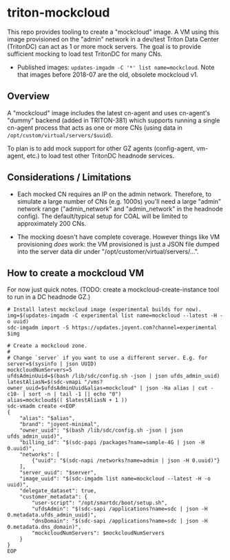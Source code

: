 # triton-mockcloud

This repo provides tooling to create a "mockcloud" image. A VM using this
image provisioned on the "admin" network in a dev/test Triton Data Center
(TritonDC) can act as 1 or more mock servers. The goal is to provide
sufficient mocking to load test TritonDC for many CNs.

- Published images: `updates-imgadm -C '*' list name=mockcloud`.
  Note that images before 2018-07 are the old, obsolete mockcloud v1.


## Overview

A "mockcloud" image includes the latest cn-agent and uses cn-agent's "dummy"
backend (added in TRITON-381) which supports running a single cn-agent
process that acts as one or more CNs (using data in
`/opt/custom/virtual/servers/$uuid`).

To plan is to add mock support for other GZ agents (config-agent, vm-agent,
etc.) to load test other TritonDC headnode services.


## Considerations / Limitations

- Each mocked CN requires an IP on the admin network. Therefore, to simulate
  a large number of CNs (e.g. 1000s) you'll need a large "admin" network
  range ("admin_network" and "admin_network" in the headnode config). The
  default/typical setup for COAL will be limited to approximately 200 CNs.

- The mocking doesn't have complete coverage. However things like VM
  provisioning *does* work: the VM provisioned is just a JSON file dumped into
  the server data dir under "/opt/customer/virtual/servers/...".


## How to create a mockcloud VM

For now just quick notes. (TODO: create a mockcloud-create-instance tool
to run in a DC headnode GZ.)

```
# Install latest mockcloud image (experimental builds for now).
img=$(updates-imgadm -C experimental list name=mockcloud --latest -H -o uuid)
sdc-imgadm import -S https://updates.joyent.com?channel=experimental $img

# Create a mockcloud zone.
#
# Change `server` if you want to use a different server. E.g. for
server=$(sysinfo | json UUID)
mockcloudNumServers=5
ufdsAdminUuid=$(bash /lib/sdc/config.sh -json | json ufds_admin_uuid)
latestAliasN=$(sdc-vmapi "/vms?owner_uuid=$ufdsAdminUuid&alias=mockcloud" | json -Ha alias | cut -c10- | sort -n | tail -1 || echo "0")
alias=mockcloud$(( $latestAliasN + 1 ))
sdc-vmadm create <<EOP
{
    "alias": "$alias",
    "brand": "joyent-minimal",
    "owner_uuid": "$(bash /lib/sdc/config.sh -json | json ufds_admin_uuid)",
    "billing_id": "$(sdc-papi /packages?name=sample-4G | json -H 0.uuid)",
    "networks": [
        {"uuid": "$(sdc-napi /networks?name=admin | json -H 0.uuid)"}
    ],
    "server_uuid": "$server",
    "image_uuid": "$(sdc-imgadm list name=mockcloud --latest -H -o uuid)",
    "delegate_dataset": true,
    "customer_metadata": {
        "user-script": "/opt/smartdc/boot/setup.sh",
        "ufdsAdmin": "$(sdc-sapi /applications?name=sdc | json -H 0.metadata.ufds_admin_uuid)",
        "dnsDomain": "$(sdc-sapi /applications?name=sdc | json -H 0.metadata.dns_domain)",
        "mockcloudNumServers": $mockcloudNumServers
    }
}
EOP
```

